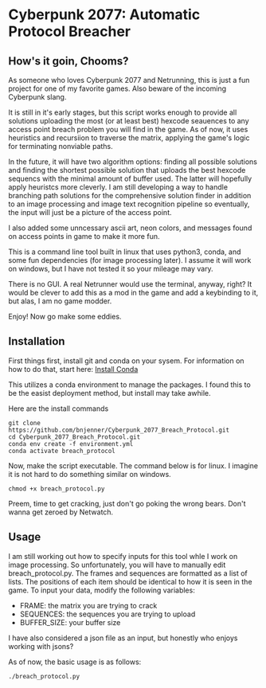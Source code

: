 # Cyberpunk 2077: Automatic Protocol Breacher

## How's it goin, Chooms?

As someone who loves Cyberpunk 2077 and Netrunning, this is just a fun project for one of my favorite games. Also beware of the incoming Cyberpunk slang. 

It is still in it's early stages, but this script works enough to provide all solutions uploading the most (or at least best) hexcode seauences to any access point breach problem you will find in the game. As of now, it uses heuristics and recursiion to traverse the matrix, applying the game's logic for terminating nonviable paths. 

In the future, it will have two algorithm options: finding all possible solutions and finding the shortest possible solution that uploads the best hexcode sequencs with the minimal amount of buffer used. The latter will hopefully apply heuristcs more cleverly. I am still developing a way to handle branching path solutions for the comprehensive solution finder in addition to an image processing and image text recognition pipeline so eventually, the input will just be a picture of the access point. 

I also added some unncessary ascii art, neon colors, and messages found on access points in game to make it more fun. 

This is a command line tool built in linux that uses python3, conda, and some fun dependencies (for image processing later). I assume it will work on windows, but I have not tested it so your mileage may vary. 

There is no GUI. A real Netrunner would use the terminal, anyway, right? It would be clever to add this as a mod in the game and add a keybinding to it, but alas, I am no game modder. 

Enjoy! Now go make some eddies.


## Installation

First things first, install git and conda on your sysem. For information on how to do that, start here: [Install Conda](https://conda.io/projects/conda/en/latest/user-guide/install/index.html)

This utilizes a conda environment to manage the packages. I found this to be the easist deployment method, but install may take awhile.

Here are the install commands

```
git clone https://github.com/bnjenner/Cyberpunk_2077_Breach_Protocol.git
cd Cyberpunk_2077_Breach_Protocol.git
conda env create -f environment.yml
conda activate breach_protocol
```

Now, make the script executable. The command below is for linux. I imagine it is not hard to do something similar on windows.

```
chmod +x breach_protocol.py
```

Preem, time to get cracking, just don't go poking the wrong bears. Don't wanna get zeroed by Netwatch.


## Usage

I am still working out how to specify inputs for this tool whle I work on image processing. So unfortunately, you will have to manually edit breach_protocol.py. The frames and sequences are formatted as a list of lists. The positions of each item should be identical to how it is seen in the game.
To input your data, modify the following variables:
* FRAME: the matrix you are trying to crack
* SEQUENCES: the sequences you are trying to upload
* BUFFER_SIZE: your buffer size

I have also considered a json file as an input, but honestly who enjoys working with jsons?

As of now, the basic usage is as follows:

```
./breach_protocol.py
```

